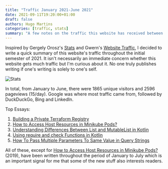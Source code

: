 ```yaml
---
title: "Traffic January 2021-June 2021"
date: 2021-09-11T19:20:00+01:00
draft: false
authors: Hugo Martins
categories: [traffic, stats]
summary: "A few notes on the traffic this website has received between January and June 2021."
---
```


Inspired by Gergely Orosz's [Stats](https://blog.pragmaticengineer.com/stats/) and Gwern's [Website Traffic](https://www.gwern.net/Traffic), I decided to write a quick summary of this website's traffic throughout the initial semester of 2021. It isn't necessarily an immediate concern whether this website gets much traffic but I'm curious about it. No one truly publishes writing if one's writing is solely to one's self.

![Stats](/images/Stats-January-July-2021.png)

In total, from January to June, there were 1865 unique visitors and 2596 pageviews (15/day). Google was where most traffic came from, followed by DuckDuckGo, Bing and LinkedIn.

Top Essays:

1. [Building a Private Terraform Registry](https://hugomartins.io/essays/2021/01/build-a-terraform-private-registry/)
2. [How to Access Host Resources in Minikube Pods?](https://hugomartins.io/essays/2019/12/access-host-resources-minikube/)
3. [Understanding Differences Between List and MutableList in Kotlin](https://hugomartins.io/essays/2021/03/understanding-differences-between-list-and-mutablelist-in-kotlin/)
4. [Using require and check Functions in Kotlin](https://hugomartins.io/essays/2021/02/using-require-and-check-in-kotlin/)
5. [How To Pass Multiple Parameters To Same Value in Query Strings](https://hugomartins.io/essays/2021/02/how-to-pass-multiple-values-to-http-query-parameter/)

All of these, except for [How to Access Host Resources in Minikube Pods?](https://hugomartins.io/essays/2019/12/access-host-resources-minikube/) (2019), have been written throughout the period of January to July which is an important signal for me that some of the new stuff also interests readers.
